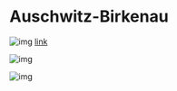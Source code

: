 # Auschwitz-Birkenau
![img](https://lh3.googleusercontent.com/d/12z-Te2yox4qX3AA1K3WKyU7GiIGRkuFU)
[link](https://www.auschwitz.org/en/)  

![img](https://lh3.googleusercontent.com/d/1ezuq5xwDgCFZBLQWMayBseDuMfD5lmna)

![img](https://lh3.googleusercontent.com/d/15VlFY-Zdpl51C1CiY6P87Vg0Pu_ywoUt)